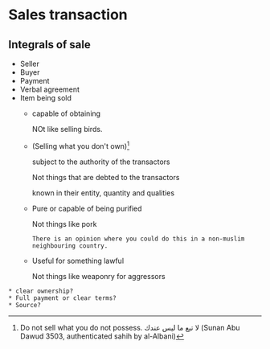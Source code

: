 # Sales transaction

## Integrals of sale
* Seller
* Buyer
* Payment
* Verbal agreement
* Item being sold
  * capable of obtaining

    NOt like selling birds. 

  * (Selling what you don't own)[^whatyoudontown]

     subject to the authority of the transactors

    Not things that are debted to the transactors

     known in their entity, quantity and qualities

  * Pure or capable of being purified 

    Not things like pork

    ~~~admonish tip
    There is an opinion where you could do this in a non-muslim neighbouring country.
    ~~~

  * Useful for something lawful

    Not things like weaponry for aggressors

~~~admonish question
* clear ownership?
* Full payment or clear terms?
* Source?
~~~

[^whatyoudontown]: Do not sell what you do not possess.
لا تبع ما ليس عندك
(Sunan Abu Dawud 3503, authenticated sahih by al-Albani)
